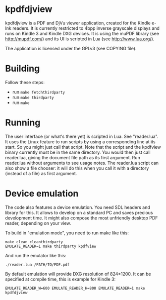 kpdfdjview
==========

kpdfdjview is a PDF and DjVu viewer application, created for the Kindle e-Ink readers.
It is currently restricted to 4bpp inverse grayscale displays and runs on
Kindle 3 and Kindle DXG devices.
It is using the muPDF library (see http://mupdf.com/) and its UI is scripted
in Lua (see http://www.lua.org/).

The application is licensed under the GPLv3 (see COPYING file).


Building
========

Follow these steps:

* run `make fetchthirdparty`
* run `make thirdparty`
* run `make`


Running
=======

The user interface (or what's there yet) is scripted in Lua. See "reader.lua".
It uses the Linux feature to run scripts by using a corresponding line at its
start.
So you might just call that script. Note that the script and the kpdfview
binary currently must be in the same directory.
You would then just call reader.lua, giving the document file path as its first
argument. Run reader.lua without arguments to see usage notes.
The reader.lua script can also show a file chooser: it will do this when you
call it with a directory (instead of a file) as first argument.


Device emulation
================

The code also features a device emulation. You need SDL headers and library
for this. It allows to develop on a standard PC and saves precious development
time. It might also compose the most unfriendly desktop PDF reader, depending
on your view.

To build in "emulation mode", you need to run make like this:

```
make clean cleanthirdparty
EMULATE_READER=1 make thirdparty kpdfview
```

And run the emulator like this:
```
./reader.lua /PATH/TO/PDF.pdf
```

By default emulation will provide DXG resolution of 824*1200. It can be
specified at compile time, this is example for Kindle 3:

```
EMULATE_READER_W=600 EMULATE_READER_H=800 EMULATE_READER=1 make kpdfdjview
```

